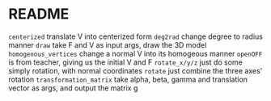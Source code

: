# README

`centerized` translate V into centerized form
`deg2rad` change degree to radius manner
`draw` take F and V as input args, draw the 3D model
`homogenous_vertices` change a normal V into its homogeous manner
`openOFF` is from teacher, giving us the initial V and F
`rotate_x/y/z` just do some simply rotation, with normal coordinates
`rotate` just combine the three axes' rotation
`transformation_matrix` take alpha, beta, gamma and translation vector as args, and output the matrix g